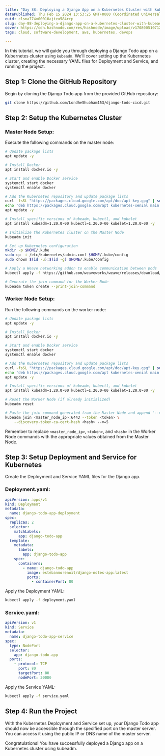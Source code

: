 ```yaml
---
title: "Day 88: Deploying a Django App on a Kubernetes Cluster with kubeadm"
datePublished: Thu Feb 15 2024 13:53:25 GMT+0000 (Coordinated Universal Time)
cuid: clsna774x00010ajteu584rrp
slug: day-88-deploying-a-django-app-on-a-kubernetes-cluster-with-kubeadm
cover: https://cdn.hashnode.com/res/hashnode/image/upload/v1708005107122/e61373a3-75cc-4867-af2d-f210173daaf6.png
tags: cloud, software-development, aws, kubernetes, devops

---
```


In this tutorial, we will guide you through deploying a Django Todo app on a Kubernetes cluster using `kubeadm`. We'll cover setting up the Kubernetes cluster, creating the necessary YAML files for Deployment and Service, and running the project.

## Step 1: Clone the GitHub Repository

Begin by cloning the Django Todo app from the provided GitHub repository:

```bash
git clone https://github.com/LondheShubham153/django-todo-cicd.git
```

## Step 2: Setup the Kubernetes Cluster

### Master Node Setup:

Execute the following commands on the master node:

```bash
# Update package lists
apt update -y

# Install Docker
apt install docker.io -y

# Start and enable Docker service
systemctl start docker
systemctl enable docker

# Add the Kubernetes repository and update package lists
curl -fsSL "https://packages.cloud.google.com/apt/doc/apt-key.gpg" | sudo gpg --dearmor -o /etc/apt/trusted.gpg.d/kubernetes-archive-keyring.gpg
echo 'deb https://packages.cloud.google.com/apt kubernetes-xenial main' > /etc/apt/sources.list.d/kubernetes.list
apt update -y

# Install specific versions of kubeadm, kubectl, and kubelet
apt install kubeadm=1.20.0-00 kubectl=1.20.0-00 kubelet=1.20.0-00 -y

# Initialize the Kubernetes cluster on the Master Node
kubeadm init

# Set up Kubernetes configuration
mkdir -p $HOME/.kube
sudo cp -i /etc/kubernetes/admin.conf $HOME/.kube/config
sudo chown $(id -u):$(id -g) $HOME/.kube/config

# Apply a Weave networking addon to enable communication between pods
kubectl apply -f https://github.com/weaveworks/weave/releases/download/v2.8.1/weave-daemonset-k8s.yaml

# Generate the join command for the Worker Node
kubeadm token create --print-join-command
```

### Worker Node Setup:

Run the following commands on the worker node:

```bash
# Update package lists
apt update -y

# Install Docker
apt install docker.io -y

# Start and enable Docker service
systemctl start docker
systemctl enable docker

# Add the Kubernetes repository and update package lists
curl -fsSL "https://packages.cloud.google.com/apt/doc/apt-key.gpg" | sudo gpg --dearmor -o /etc/apt/trusted.gpg.d/kubernetes-archive-keyring.gpg
echo 'deb https://packages.cloud.google.com/apt kubernetes-xenial main' > /etc/apt/sources.list.d/kubernetes.list
apt update -y

# Install specific versions of kubeadm, kubectl, and kubelet
apt install kubeadm=1.20.0-00 kubectl=1.20.0-00 kubelet=1.20.0-00 -y

# Reset the Worker Node (if already initialized)
kubeadm reset

# Paste the join command generated from the Master Node and append "--v=5" at the end to enable verbose output during join
kubeadm join <master_node_ip>:6443 --token <token> \
    --discovery-token-ca-cert-hash <hash> --v=5
```

Remember to replace `<master_node_ip>`, `<token>`, and `<hash>` in the Worker Node commands with the appropriate values obtained from the Master Node.

## Step 3: Setup Deployment and Service for Kubernetes

Create the Deployment and Service YAML files for the Django app.

### Deployment.yaml:

```yaml
apiVersion: apps/v1
kind: Deployment
metadata:
  name: django-todo-app-deployment
spec:
  replicas: 2
  selector:
    matchLabels:
      app: django-todo-app
  template:
    metadata:
      labels:
        app: django-todo-app
    spec:
      containers:
        - name: django-todo-app
          image: estebanmorenoit/django-notes-app:latest
          ports:
            - containerPort: 80
```

Apply the Deployment YAML:

```bash
kubectl apply -f deployment.yaml
```

### Service.yaml:

```yaml
apiVersion: v1
kind: Service
metadata:
  name: django-todo-app-service
spec:
  type: NodePort
  selector:
    app: django-todo-app
  ports:
    - protocol: TCP
      port: 80
      targetPort: 80
      nodePort: 30080
```

Apply the Service YAML:

```bash
kubectl apply -f service.yaml
```

## Step 4: Run the Project

With the Kubernetes Deployment and Service set up, your Django Todo app should now be accessible through the specified port on the master server. You can access it using the public IP or DNS name of the master server.

Congratulations! You have successfully deployed a Django app on a Kubernetes cluster using kubeadm.